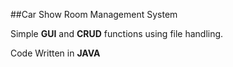 ##Car Show Room Management System

Simple __GUI__ and __CRUD__ functions using file handling.

Code Written in __JAVA__
